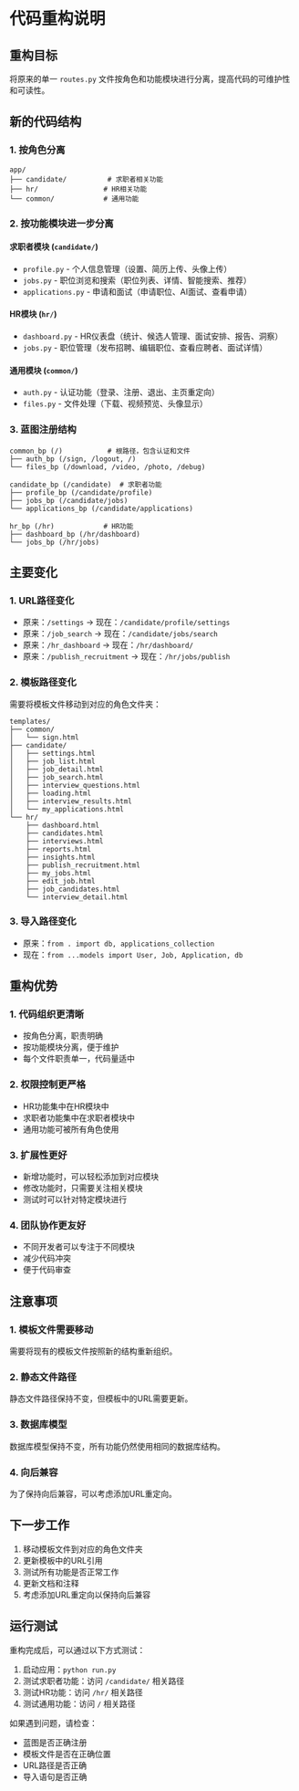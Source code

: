 # 代码重构说明

## 重构目标
将原来的单一 `routes.py` 文件按角色和功能模块进行分离，提高代码的可维护性和可读性。

## 新的代码结构

### 1. 按角色分离
```
app/
├── candidate/          # 求职者相关功能
├── hr/                # HR相关功能  
└── common/            # 通用功能
```

### 2. 按功能模块进一步分离

#### 求职者模块 (`candidate/`)
- `profile.py` - 个人信息管理（设置、简历上传、头像上传）
- `jobs.py` - 职位浏览和搜索（职位列表、详情、智能搜索、推荐）
- `applications.py` - 申请和面试（申请职位、AI面试、查看申请）

#### HR模块 (`hr/`)
- `dashboard.py` - HR仪表盘（统计、候选人管理、面试安排、报告、洞察）
- `jobs.py` - 职位管理（发布招聘、编辑职位、查看应聘者、面试详情）

#### 通用模块 (`common/`)
- `auth.py` - 认证功能（登录、注册、退出、主页重定向）
- `files.py` - 文件处理（下载、视频预览、头像显示）

### 3. 蓝图注册结构
```
common_bp (/)           # 根路径，包含认证和文件
├── auth_bp (/sign, /logout, /)
└── files_bp (/download, /video, /photo, /debug)

candidate_bp (/candidate)  # 求职者功能
├── profile_bp (/candidate/profile)
├── jobs_bp (/candidate/jobs)
└── applications_bp (/candidate/applications)

hr_bp (/hr)            # HR功能
├── dashboard_bp (/hr/dashboard)
└── jobs_bp (/hr/jobs)
```

## 主要变化

### 1. URL路径变化
- 原来：`/settings` → 现在：`/candidate/profile/settings`
- 原来：`/job_search` → 现在：`/candidate/jobs/search`
- 原来：`/hr_dashboard` → 现在：`/hr/dashboard/`
- 原来：`/publish_recruitment` → 现在：`/hr/jobs/publish`

### 2. 模板路径变化
需要将模板文件移动到对应的角色文件夹：
```
templates/
├── common/
│   └── sign.html
├── candidate/
│   ├── settings.html
│   ├── job_list.html
│   ├── job_detail.html
│   ├── job_search.html
│   ├── interview_questions.html
│   ├── loading.html
│   ├── interview_results.html
│   └── my_applications.html
└── hr/
    ├── dashboard.html
    ├── candidates.html
    ├── interviews.html
    ├── reports.html
    ├── insights.html
    ├── publish_recruitment.html
    ├── my_jobs.html
    ├── edit_job.html
    ├── job_candidates.html
    └── interview_detail.html
```

### 3. 导入路径变化
- 原来：`from . import db, applications_collection`
- 现在：`from ...models import User, Job, Application, db`

## 重构优势

### 1. 代码组织更清晰
- 按角色分离，职责明确
- 按功能模块分离，便于维护
- 每个文件职责单一，代码量适中

### 2. 权限控制更严格
- HR功能集中在HR模块中
- 求职者功能集中在求职者模块中
- 通用功能可被所有角色使用

### 3. 扩展性更好
- 新增功能时，可以轻松添加到对应模块
- 修改功能时，只需要关注相关模块
- 测试时可以针对特定模块进行

### 4. 团队协作更友好
- 不同开发者可以专注于不同模块
- 减少代码冲突
- 便于代码审查

## 注意事项

### 1. 模板文件需要移动
需要将现有的模板文件按照新的结构重新组织。

### 2. 静态文件路径
静态文件路径保持不变，但模板中的URL需要更新。

### 3. 数据库模型
数据库模型保持不变，所有功能仍然使用相同的数据库结构。

### 4. 向后兼容
为了保持向后兼容，可以考虑添加URL重定向。

## 下一步工作

1. 移动模板文件到对应的角色文件夹
2. 更新模板中的URL引用
3. 测试所有功能是否正常工作
4. 更新文档和注释
5. 考虑添加URL重定向以保持向后兼容

## 运行测试

重构完成后，可以通过以下方式测试：

1. 启动应用：`python run.py`
2. 测试求职者功能：访问 `/candidate/` 相关路径
3. 测试HR功能：访问 `/hr/` 相关路径
4. 测试通用功能：访问 `/` 相关路径

如果遇到问题，请检查：
- 蓝图是否正确注册
- 模板文件是否在正确位置
- URL路径是否正确
- 导入语句是否正确
